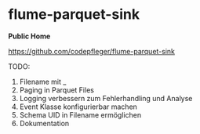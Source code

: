 # flume-parquet-sink

**Public Home**

https://github.com/codepfleger/flume-parquet-sink

TODO:
1. Filename mit _
2. Paging in Parquet Files
3. Logging verbessern zum Fehlerhandling und Analyse
4. Event Klasse konfigurierbar machen
5. Schema UID in Filename ermöglichen
6. Dokumentation